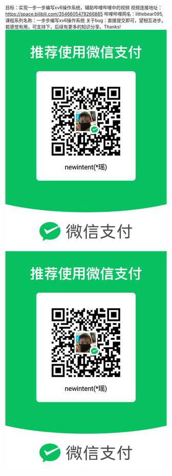 目标：实现一步一步编写xv6操作系统，辅助哔哩哔哩中的视频
视频连接地址：https://space.bilibili.com/3546605479266885
哔哩哔哩网名：littlebear095,课程系列名称：一步步编写xv6操作系统
关于bug：直接提交即可，望相互进步。
若感觉有用，可支持下，后续有更多的知识分享。Thanks!
![zhifu 支持](.\zhifu.jpg)
<img src=".\zhifu.jpg">
